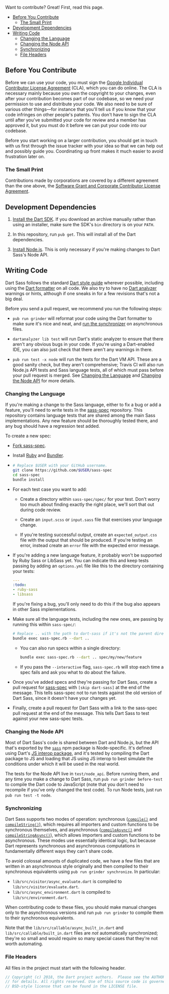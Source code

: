 Want to contribute? Great! First, read this page.

* [Before You Contribute](#before-you-contribute)
  * [The Small Print](#the-small-print)
* [Development Dependencies](#development-dependencies)
* [Writing Code](#writing-code)
  * [Changing the Language](#changing-the-language)
  * [Changing the Node API](#changing-the-node-api)
  * [Synchronizing](#synchronizing)
  * [File Headers](#file-headers)

## Before You Contribute

Before we can use your code, you must sign the
[Google Individual Contributor License Agreement][cla] (CLA), which you can do
online. The CLA is necessary mainly because you own the copyright to your
changes, even after your contribution becomes part of our codebase, so we need
your permission to use and distribute your code. We also need to be sure of
various other things—for instance that you'll tell us if you know that your code
infringes on other people's patents. You don't have to sign the CLA until after
you've submitted your code for review and a member has approved it, but you must
do it before we can put your code into our codebase.

[cla]: https://cla.developers.google.com/about/google-individual

Before you start working on a larger contribution, you should get in touch with
us first through the issue tracker with your idea so that we can help out and
possibly guide you. Coordinating up front makes it much easier to avoid
frustration later on.

### The Small Print

Contributions made by corporations are covered by a different agreement than the
one above, the
[Software Grant and Corporate Contributor License Agreement][corporate cla].

[corporate cla]: https://developers.google.com/open-source/cla/corporate

## Development Dependencies

1. [Install the Dart SDK][]. If you download an archive manually rather than
   using an installer, make sure the SDK's `bin` directory is on your `PATH`.

2. In this repository, run `pub get`. This will install all of the Dart
   dependencies.

3. [Install Node.js][]. This is only necessary if you're making changes to Dart
   Sass's Node API.

[Install the Dart SDK]: https://www.dartlang.org/install
[Install Node.js]: https://nodejs.org/en/download/

## Writing Code

Dart Sass follows the standard [Dart style guide][] wherever possible, including
using the [Dart formatter][] on all code. We also try to have no
[Dart analyzer][] warnings or hints, although if one sneaks in for a few
revisions that's not a big deal.

[Dart style guide]: https://www.dartlang.org/guides/language/effective-dart
[Dart formatter]: https://github.com/dart-lang/dart_style#readme
[Dart analyzer]: https://www.dartlang.org/tools/analyzer

Before you send a pull request, we recommend you run the following steps:

* `pub run grinder` will reformat your code using the Dart formatter to make
  sure it's nice and neat, and [run the synchronizer](#synchronizing) on
  asynchronous files.

* `dartanalyzer lib test` will run Dart's static analyzer to ensure that there
  aren't any obvious bugs in your code. If you're using a Dart-enabled IDE, you
  can also just check that there aren't any warnings in there.

* `pub run test -x node` will run the tests for the Dart VM API. These are a
  good sanity check, but they aren't comprehensive; Travis CI will also run
  Node.js API tests and Sass language tests, all of which must pass before your
  pull request is merged. See [Changing the Language](#changing-the-language)
  and [Changing the Node API](#changing-the-node-api) for more details.

### Changing the Language

If you're making a change to the Sass language, either to fix a bug or add a
feature, you'll need to write tests in the [sass-spec][] repository. This
repository contains language tests that are shared among the main Sass
implementations. Any new feature should be thoroughly tested there, and any bug
should have a regression test added.

[sass-spec]: http://github.com/sass/sass-spec

To create a new spec:

* [Fork sass-spec](https://help.github.com/articles/fork-a-repo/).

* Install [Ruby][] and [Bundler][].

* ```sh
  # Replace $USER with your GitHub username.
  git clone https://github.com/$USER/sass-spec
  cd sass-spec
  bundle install
  ```

* For each test case you want to add:

  * Create a directory within `sass-spec/spec/` for your test. Don't worry too
    much about finding exactly the right place, we'll sort that out during code
    review.

  * Create an `input.scss` or `input.sass` file that exercises your language
    change.

  * If you're testing successful output, create an `expected_output.css` file
    with the output that should be produced. If you're testing an error, instead
    create an `error` file with the expected error message.

* If you're adding a new language feature, it probably won't be supported by
  Ruby Sass or LibSass yet. You can indicate this and keep tests passing by
  adding an `options.yml` file like this to the directory containing your
  tests:

  ```yaml
  ---
  :todo:
  - ruby-sass
  - libsass
  ```

  If you're fixing a bug, you'll only need to do this if the bug also appears
  in other Sass implementations.

* Make sure all the language tests, including the new ones, are passing by
  running this within `sass-spec/`:

  ```sh
  # Replace .. with the path to dart-sass if it's not the parent directory.
  bundle exec sass-spec.rb --dart ..
  ```

  * You can also run specs within a single directory:

    ```sh
    bundle exec sass-spec.rb --dart .. spec/my/new/feature
    ```

  * If you pass the `--interactive` flag, `sass-spec.rb` will stop each time a
    spec fails and ask you what to do about the failure.

* Once you've added specs and they're passing for Dart Sass, create a pull
  request for [sass-spec][] with `[skip dart-sass]` at the end of the
  message. This tells sass-spec not to run tests against the old version of Dart
  Sass, since it doesn't have your changes yet.

* Finally, create a pull request for Dart Sass with a link to the sass-spec pull
  request at the end of the message. This tells Dart Sass to test against your
  new sass-spec tests.

[Ruby]: https://www.ruby-lang.org/en/
[Bundler]: http://bundler.io/

### Changing the Node API

Most of Dart Sass's code is shared between Dart and Node.js, but the API that's
exported by the [`sass`][npm] npm package is Node-specific. It's defined using
Dart's [JS interop package][], and it's tested by compiling the Dart package to
JS and loading that JS using JS interop to best simulate the conditions under
which it will be used in the real world.

[npm]: https://www.npmjs.com/package/sass
[JS interop package]: https://pub.dartlang.org/packages/js

The tests for the Node API live in `test/node_api`. Before running them, and any
time you make a change to Dart Sass, run `pub run grinder before-test` to
compile the Dart code to JavaScript (note that you don't need to recompile if
you've only changed the test code). To run Node tests, just run
`pub run test -t node`.

### Synchronizing

Dart Sass supports two modes of operation: synchronous ([`compile()`][] and
[`compileString()`][]), which requires all importers and custom functions to be
synchronous themselves, and asynchronous ([`compileAsync()`][] and
[`compileStringAsync()`][]), which allows importers and custom functions to be
asynchronous. These modes use essentially identical logic, but because Dart
represents synchronous and asynchronous computations in fundamentally different
ways they can't share code.

[`compile()`]: https://www.dartdocs.org/documentation/sass/latest/sass/compile.html
[`compileString()`]: https://www.dartdocs.org/documentation/sass/latest/sass/compileString.html
[`compileAsync()`]: https://www.dartdocs.org/documentation/sass/latest/sass/compileAsync.html
[`compileStringAsync()`]: https://www.dartdocs.org/documentation/sass/latest/sass/compileStringAsync.html

To avoid colossal amounts of duplicated code, we have a few files that are
written in an asynchronous style originally and then compiled to their
synchronous equivalents using `pub run grinder synchronize`. In particular:

* `lib/src/visitor/async_evaluate.dart` is compiled to
  `lib/src/visitor/evaluate.dart`.
* `lib/src/async_environment.dart` is compiled to `lib/src/environment.dart`.

When contributing code to these files, you should make manual changes only to
the asynchronous versions and run `pub run grinder` to compile them to their
synchronous equivalents.

Note that the `lib/src/callable/async_built_in.dart` and
`lib/src/callable/built_in.dart` files are *not* automatically synchronized;
they're so small and would require so many special cases that they're not worth
automating.

### File Headers

All files in the project must start with the following header.

```dart
// Copyright (c) 2018, the Dart project authors.  Please see the AUTHORS file
// for details. All rights reserved. Use of this source code is governed by a
// BSD-style license that can be found in the LICENSE file.
```
